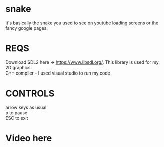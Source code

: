 # snake

It's basically the snake you used to see on youtube loading screens or the fancy google pages.  

# REQS

Download SDL2 here -> https://www.libsdl.org/. This library is used for my 2D graphics.  
C++ compiler - I used visual studio to run my code

# CONTROLS
arrow keys as usual  
p to pause  
ESC to exit  

# Video here
